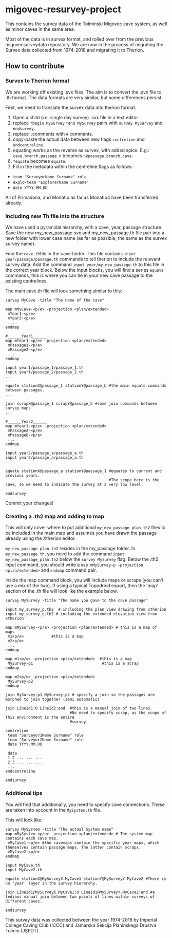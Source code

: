 # migovec-resurvey-project
This contains the survey data of the Tolminski Migovec cave system, as well as minor caves in the same area.

Most of the data is in survex format, and rolled over from the previous migovecsurveydata repository. 
We are now in the process of migrating the Survex data collected from 1974-2018 and migrating it to Therion.

## How to contribute

### Survex to Therion format
We are working off existing .svx files. The aim is to convert the .svx file to .th format. The data formats are very similar, but some differences persist.

First, we need to translate the survex data into therion format.
1. Open a child (i.e. single day survey) .svx file in a text editor 
2. replace `*begin MySurvey` `*end MySurvey` pairs with `survey MySurvey` and `endsurvey`.
3. replace `;`comments with `#` comments.
4. copy-paste the actual data between new flags `centreline` and `endcentreline`.
5. equating works as the reverse as survex, with added spice. E.g.: `cave.branch.passage.n` becomes `n@passage.branch.cave`.
6. `*equate` becomes `equate`.
7. Fill in the metadata within the centreline flags as follows:
 - `team "SurveyorName Surname" role`
 - `explo-team "ExplorerName Surname" `
 - `date YYYY.MM.DD`
 
All of Primadona, and Monatip as far as Monatip4 have been transferred already.

### Including new Th file into the structure
We have used a pyramidal hierarchy, with a cave, year, passage structure.
Save the new my_new_passage.svx and my_new_passage.th file pair into a new folder with lower case name (as far as possible, the same as the survex survey name).

Find the `cave.th`file in the cave folder. This file contains `input year/passage/passage.th` commands to tell therion to include the relevant survey data. Add the command `input year/my_new_passage.th` to this file in the correct year block. 
Below the input blocks, you will find a series `equate` commands, this is where you can tie in your new cave passage to the existing centrelines. 

The main cave.th file will look something similar to this:

```
survey MyCave -title "The name of the cave"

map mMyCave-<p/e> -projection <plan/extended>
 mYear1-<p/e>
 mYear2-<p/e>
 ...
endmap

#______Year1______
map mYear1-<p/e> -projection <plan/extended>
 mPassage1-<p/e>
 mPassage2-<p/e>
 ...
endmap

input year1/passage_1/passage_1.th
input year1/passage_2/passage_2.th
...

equate stationX@passage_1 stationY@passage_b #the main equate commands between passages.
...

join scrapX@passage_1 scrapY@passage_b #some join commands between survey maps
...

#______Year2______
map mYear1-<p/e> -projection <plan/extended>
 mPassageA-<p/e>
 mPassageB-<p/e>
 ...
endmap

input year2/passage_a/passage_a.th
input year2/passage_a/passage_a.th
...

equate stationX@passage_a stationY@passage_1 #equates to current and previous years. 
                                             #The scope here is the cave, so we need to indicate the survey at a very low level.

endsurvey
```

Commit your changes!

### Creating a .th2 map and adding to map
This will only cover where to put additional `my_new_passage_plan.th2` files to be included in the main map and assumes you have drawn the passage already using the Xtherion editor.

`my_new_passage_plan.th2` resides in the my_passage folder. In `my_new_passage.th`, you need to add the command `input my_new_passage_plan.th2` below the `survey MySurvey` flag. Below the .th2 input command, you should write a `map mMySurvey-p -projection <plan/extended>` and `endmap` command pair.

Inside the map command block, you will include maps or scraps (you can't use a mix of the two). If using a typical Topodroid export, then the 'map' section of the .th file will look like the example below.
```
survey MySurvey -title "The name you gave to the cave passage"

input my_survey_p.th2  # including the plan view drawing from xtherion
input my_survey_e.th2 # including the extended elevation view from xtherion

map mMySurvey-<p/e> -projection <plan/extended> # this is a map of maps
 m1<p/e>            #this is a map
 m2<p/e>
 ...
endmap

map m1<p/e> -projection <plan/extended>  #this is a map
 MySurvey-p1                              #this is a scrap
endmap

map m2<p/e> -projection <plan/extended>
 MySurvey-p2
endmap

join MySurvey-p1 MySurvey-p2 # specify a join so the passages are morphed to join together (semi automatic)

join LineId1:O LineId2:end  #this is a manual join of two lines. 
                            #No need to specify scrap, as the scope of this environment is the entire 
                            #survey.

centreline
 team "Surveyor1Name Surname" role
 team "Surveyor2Name Surname" role
 date YYYY.MM.DD
 
 data 
 1 2 ... ... ...
 2 3 ... ... ...
 ...
endcentreline

endsurvey
```

### Additional tips
You will find that additionally, you need to specify cave connections. 
These are taken into account in the `MySystem.th` file.

This will look like:

```
survey MySystem -title "The actual System name"
map mMySystem-<p/e> -projection <plan/extended> # The system map contains each cave map.
 mMyCave1-<p/e> #the cavemaps contain the specific year maps, which themselves contain passage maps. The latter contain scraps.
 mMyCave2-<p/e>
endmap

input MyCave.th
input MyCave2.th

equate stationX@MySurveyX.MyCave1 stationY@MySurveyY.MyCave2 #There is no 'year' layer in the survey hierarchy.

join LineId1@MySurveyX.MyCave1:0 LineId2@MySurveyY.MyCave2:end #a tedious manual join between two points of lines within surveys of different caves.

endsurvey
```
This survey data was collected between the year 1974-2018 by Imperial College Caving Club (ICCC) and Jamarska Sekcija Planinskega Drustva Tolmin (JSPDT).



